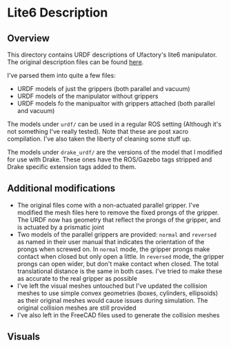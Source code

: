 # Lite6 Description

## Overview

This directory contains URDF descriptions of Ufactory's lite6 manipulator. The original description files can be found [here](https://github.com/xArm-Developer/xarm_ros/tree/master).

I've parsed them into quite a few files:

* URDF models of just the grippers (both parallel and vacuum)
* URDF models of the manipulator without grippers
* URDF models fo the manipualtor with grippers attached (both parallel and vacuum)

The models under `urdf/` can be used in a regular ROS setting (Although it's not something I've really tested). Note that these are post xacro compilation. I've also taken the liberty of cleaning some stuff up.

The models under `drake_urdf/` are the versions of the model that I modified for use with Drake. These ones have the ROS/Gazebo tags stripped and Drake specific extension tags added to them.

## Additional modifications

* The original files come with a non-actuated parallel gripper. I've modified the mesh files here to remove the fixed prongs of the gripper. The URDF now has geometry that reflect the prongs of the gripper, and is actuated by a prismatic joint
* Two models of the parallel grippers are provided: `normal` and `reversed` as named in their user manual that indicates the orientation of the prongs when screwed on. In `normal` mode, the gripper prongs make contact when closed but only open a little. In `reversed` mode, the gripper prongs can open wider, but don't make contact when closed. The total translational distance is the same in both cases. I've tried to make these as accurate to the real gripper as possible
* I've left the visual meshes untouched but I've updated the collision meshes to use simple convex geometries (boxes, cylinders, ellipsoids) as their original meshes would cause issues during simulation. The original collision meshes are still provided
* I've also left in the FreeCAD files used to generate the collision meshes

## Visuals
